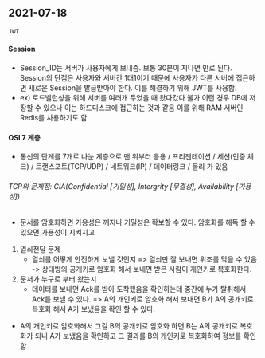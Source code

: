 ## 2021-07-18

```
JWT
```

#### Session

- Session_ID는 서버가 사용자에게 보내줌. 보통 30분이 지나면 만료 된다. Session의 단점은 사용자와 서버간 1대1이기 때문에 사용자가 다른 서버에 접근하면 새로운 Session을 발급받아야 한다. 이를 해결하기 위해 JWT를 사용함.
- ex) 로드밸런싱을 위해 서버를 여러개 두었을 때 왔다갔다 불가 이런 경우 DB에 저장할 수 있으나 이는 하드디스크에 접근하는 것과 같음 이를 위해 RAM 서버인 Redis를 사용하기도 함.

#### OSI 7 계층

- 통신의 단계를 7개로 나눈 계층으로 맨 위부터 응용 / 프리젠테이션 / 세션(인증 체크) / 트랜스포트(TCP/UDP) / 네트워크(IP) / 데이터링크 / 물리 가 있음

###### TCP의 문제점: CIA(Confidential [기밀성], Intergrity [무결성], Availability [가용성])

- 문서를 암호화하면 가용성은 깨지나 기밀성은 확보할 수 있다. 암호화를 해독 할 수 있으면 가용성이 지켜지고 

1. 열쇠전달 문제
   - 열쇠를 어떻게 안전하게 보낼 것인지 => 열쇠만 잘 보내면 위조를 막을 수 있음 -> 상대방의 공개키로 암호화 해서 보내면 받은 사람이 개인키로 복호화한다.
2. 문서가 누구로 부터 왔는지
   - 데이터를 보내면  Ack를 받아 도착했음을 확인하는데 중간에 누가 탈취해서 Ack를 보낼 수 있다. =>  A의 개인키로 암호화 해서 보내면 B가 A의 공개키로 복호화 해서 A가 보냈음을 확인 할 수 있다.

- A의 개인키로 암호화해서 그걸 B의 공개키로 암호화 하면 B는 A의 공개키로 복호화가 되니 A가 보냈음을 확인하고 그 결과를 B의 개인키로 복호화하여 정보를 확인함.

